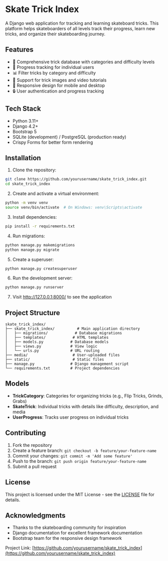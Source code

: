 # Skate Trick Index

A Django web application for tracking and learning skateboard tricks. This platform helps skateboarders of all levels track their progress, learn new tricks, and organize their skateboarding journey.

## Features

- 📝 Comprehensive trick database with categories and difficulty levels
- 🎯 Progress tracking for individual users
- 📊 Filter tricks by category and difficulty
- 🎥 Support for trick images and video tutorials
- 📱 Responsive design for mobile and desktop
- 🔒 User authentication and progress tracking

## Tech Stack

- Python 3.11+
- Django 4.2+
- Bootstrap 5
- SQLite (development) / PostgreSQL (production ready)
- Crispy Forms for better form rendering

## Installation

1. Clone the repository:
```bash
git clone https://github.com/yourusername/skate_trick_index.git
cd skate_trick_index
```

2. Create and activate a virtual environment:
```bash
python -m venv venv
source venv/bin/activate  # On Windows: venv\Scripts\activate
```

3. Install dependencies:
```bash
pip install -r requirements.txt
```

4. Run migrations:
```bash
python manage.py makemigrations
python manage.py migrate
```

5. Create a superuser:
```bash
python manage.py createsuperuser
```

6. Run the development server:
```bash
python manage.py runserver
```

7. Visit http://127.0.0.1:8000/ to see the application

## Project Structure

```
skate_trick_index/
├── skate_trick_index/          # Main application directory
│   ├── migrations/            # Database migrations
│   ├── templates/            # HTML templates
│   ├── models.py            # Database models
│   ├── views.py             # View logic
│   └── urls.py              # URL routing
├── media/                    # User-uploaded files
├── static/                   # Static files
├── manage.py                # Django management script
└── requirements.txt         # Project dependencies
```

## Models

- **TrickCategory**: Categories for organizing tricks (e.g., Flip Tricks, Grinds, Grabs)
- **SkateTrick**: Individual tricks with details like difficulty, description, and media
- **UserProgress**: Tracks user progress on individual tricks

## Contributing

1. Fork the repository
2. Create a feature branch: `git checkout -b feature/your-feature-name`
3. Commit your changes: `git commit -m 'Add some feature'`
4. Push to the branch: `git push origin feature/your-feature-name`
5. Submit a pull request

## License

This project is licensed under the MIT License - see the [LICENSE](LICENSE) file for details.

## Acknowledgments

- Thanks to the skateboarding community for inspiration
- Django documentation for excellent framework documentation
- Bootstrap team for the responsive design framework

Project Link: [https://github.com/yourusername/skate_trick_index](https://github.com/yourusername/skate_trick_index) 